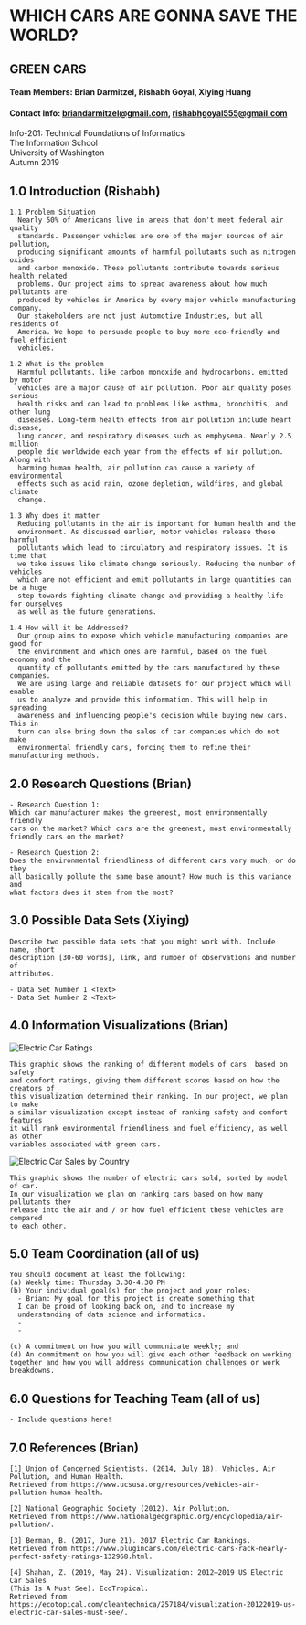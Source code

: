 # WHICH CARS ARE GONNA SAVE THE WORLD?

## GREEN CARS

#### Team Members: Brian Darmitzel, Rishabh Goyal, Xiying Huang
#### Contact Info: briandarmitzel@gmail.com, rishabhgoyal555@gmail.com

Info-201: Technical Foundations of Informatics  
The Information School  
University of Washington  
Autumn 2019  

## 1.0 Introduction (Rishabh)
    1.1 Problem Situation
      Nearly 50% of Americans live in areas that don't meet federal air quality
      standards. Passenger vehicles are one of the major sources of air pollution,
      producing significant amounts of harmful pollutants such as nitrogen oxides
      and carbon monoxide. These pollutants contribute towards serious health related
      problems. Our project aims to spread awareness about how much pollutants are
      produced by vehicles in America by every major vehicle manufacturing company.
      Our stakeholders are not just Automotive Industries, but all residents of
      America. We hope to persuade people to buy more eco-friendly and fuel efficient
      vehicles.

    1.2 What is the problem
      Harmful pollutants, like carbon monoxide and hydrocarbons, emitted by motor
      vehicles are a major cause of air pollution. Poor air quality poses serious
      health risks and can lead to problems like asthma, bronchitis, and other lung
      diseases. Long-term health effects from air pollution include heart disease,
      lung cancer, and respiratory diseases such as emphysema. Nearly 2.5 million
      people die worldwide each year from the effects of air pollution. Along with
      harming human health, air pollution can cause a variety of environmental
      effects such as acid rain, ozone depletion, wildfires, and global climate
      change.

    1.3 Why does it matter
      Reducing pollutants in the air is important for human health and the
      environment. As discussed earlier, motor vehicles release these harmful
      pollutants which lead to circulatory and respiratory issues. It is time that
      we take issues like climate change seriously. Reducing the number of vehicles
      which are not efficient and emit pollutants in large quantities can be a huge
      step towards fighting climate change and providing a healthy life for ourselves
      as well as the future generations.

    1.4 How will it be Addressed?
      Our group aims to expose which vehicle manufacturing companies are good for
      the environment and which ones are harmful, based on the fuel economy and the
      quantity of pollutants emitted by the cars manufactured by these companies.
      We are using large and reliable datasets for our project which will enable
      us to analyze and provide this information. This will help in spreading
      awareness and influencing people's decision while buying new cars. This in
      turn can also bring down the sales of car companies which do not make
      environmental friendly cars, forcing them to refine their manufacturing methods.

## 2.0 Research Questions (Brian)

    - Research Question 1:
    Which car manufacturer makes the greenest, most environmentally friendly
    cars on the market? Which cars are the greenest, most environmentally
    friendly cars on the market?

    - Research Question 2:
    Does the environmental friendliness of different cars vary much, or do they
    all basically pollute the same base amount? How much is this variance and
    what factors does it stem from the most?

## 3.0 Possible Data Sets (Xiying)
    Describe two possible data sets that you might work with. Include name, short
    description [30-60 words], link, and number of observations and number of
    attributes.

    - Data Set Number 1 <Text>
    - Data Set Number 2 <Text>

## 4.0 Information Visualizations (Brian)
![Electric Car Ratings](https://www.plugincars.com/sites/default/files/2017-ev-safety-ratings-620.jpg)  

    This graphic shows the ranking of different models of cars  based on safety
    and comfort ratings, giving them different scores based on how the creators of
    this visualization determined their ranking. In our project, we plan to make
    a similar visualization except instead of ranking safety and comfort features
    it will rank environmental friendliness and fuel efficiency, as well as other
    variables associated with green cars.

![Electric Car Sales by Country](https://cleantechnica.com/files/2019/05/US-EV-Sales-4-2019.png)  

    This graphic shows the number of electric cars sold, sorted by model of car.
    In our visualization we plan on ranking cars based on how many pollutants they
    release into the air and / or how fuel efficient these vehicles are compared
    to each other.

## 5.0 Team Coordination (all of us)
    You should document at least the following:
    (a) Weekly time: Thursday 3.30-4.30 PM
    (b) Your individual goal(s) for the project and your roles;
      - Brian: My goal for this project is create something that
      I can be proud of looking back on, and to increase my
      understanding of data science and informatics.
      -
      -

    (c) A commitment on how you will communicate weekly; and
    (d) An commitment on how you will give each other feedback on working
    together and how you will address communication challenges or work breakdowns.

## 6.0 Questions for Teaching Team (all of us)
    - Include questions here!

## 7.0 References (Brian)
    [1] Union of Concerned Scientists. (2014, July 18). Vehicles, Air Pollution, and Human Health.
    Retrieved from https://www.ucsusa.org/resources/vehicles-air-pollution-human-health.
    
    [2] National Geographic Society (2012). Air Pollution.
    Retrieved from https://www.nationalgeographic.org/encyclopedia/air-pollution/.
    
    [3] Berman, B. (2017, June 21). 2017 Electric Car Rankings.
    Retrieved from https://www.plugincars.com/electric-cars-rack-nearly-perfect-safety-ratings-132968.html.

    [4] Shahan, Z. (2019, May 24). Visualization: 2012–2019 US Electric Car Sales
    (This Is A Must See). EcoTropical.
    Retrieved from https://ecotopical.com/cleantechnica/257184/visualization-20122019-us-electric-car-sales-must-see/.
